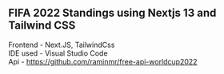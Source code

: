 
<h2>FIFA 2022 Standings using Nextjs 13 and Tailwind CSS</h2>

Frontend - Next.JS, TailwindCss  <br />
IDE used - Visual Studio Code <br />
Api - https://github.com/raminmr/free-api-worldcup2022
 
